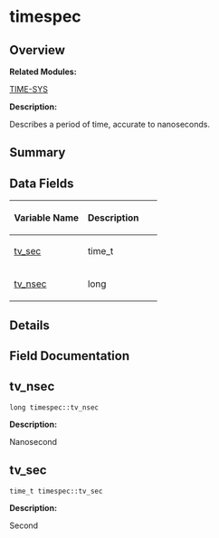 # timespec<a name="EN-US_TOPIC_0000001055039566"></a>

## **Overview**<a name="section819127939093538"></a>

**Related Modules:**

[TIME-SYS](en-us_topic_0000001055078085.md)

**Description:**

Describes a period of time, accurate to nanoseconds. 

## **Summary**<a name="section1762432919093538"></a>

## Data Fields<a name="pub-attribs"></a>

<a name="table293150873093538"></a>
<table><thead align="left"><tr id="row892064714093538"><th class="cellrowborder" valign="top" width="50%" id="mcps1.1.3.1.1"><p id="p1778023906093538"><a name="p1778023906093538"></a><a name="p1778023906093538"></a>Variable Name</p>
</th>
<th class="cellrowborder" valign="top" width="50%" id="mcps1.1.3.1.2"><p id="p580462323093538"><a name="p580462323093538"></a><a name="p580462323093538"></a>Description</p>
</th>
</tr>
</thead>
<tbody><tr id="row39663083093538"><td class="cellrowborder" valign="top" width="50%" headers="mcps1.1.3.1.1 "><p id="p1138097603093538"><a name="p1138097603093538"></a><a name="p1138097603093538"></a><a href="timespec.md#afc3302668d7cb5952f590da69fdd4955">tv_sec</a></p>
</td>
<td class="cellrowborder" valign="top" width="50%" headers="mcps1.1.3.1.2 "><p id="p2143481765093538"><a name="p2143481765093538"></a><a name="p2143481765093538"></a>time_t </p>
</td>
</tr>
<tr id="row1481668308093538"><td class="cellrowborder" valign="top" width="50%" headers="mcps1.1.3.1.1 "><p id="p179775674093538"><a name="p179775674093538"></a><a name="p179775674093538"></a><a href="timespec.md#ae3c7510dafa8cbcaede866ed13c99683">tv_nsec</a></p>
</td>
<td class="cellrowborder" valign="top" width="50%" headers="mcps1.1.3.1.2 "><p id="p627497264093538"><a name="p627497264093538"></a><a name="p627497264093538"></a>long </p>
</td>
</tr>
</tbody>
</table>

## **Details**<a name="section398725094093538"></a>

## **Field Documentation**<a name="section1153055621093538"></a>

## tv\_nsec<a name="ae3c7510dafa8cbcaede866ed13c99683"></a>

```
long timespec::tv_nsec
```

 **Description:**

Nanosecond 

## tv\_sec<a name="afc3302668d7cb5952f590da69fdd4955"></a>

```
time_t timespec::tv_sec
```

 **Description:**

Second 

